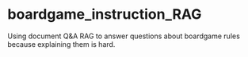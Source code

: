 # boardgame_instruction_RAG
Using document Q&amp;A RAG to answer questions about boardgame rules because explaining them is hard.
